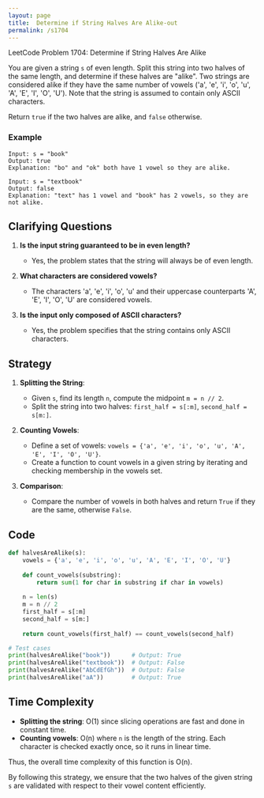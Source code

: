 ```yaml
---
layout: page
title:  Determine if String Halves Are Alike-out
permalink: /s1704
---
```


LeetCode Problem 1704: Determine if String Halves Are Alike

You are given a string `s` of even length. Split this string into two halves of the same length, and determine if these halves are "alike". Two strings are considered alike if they have the same number of vowels ('a', 'e', 'i', 'o', 'u', 'A', 'E', 'I', 'O', 'U'). Note that the string is assumed to contain only ASCII characters.

Return `true` if the two halves are alike, and `false` otherwise.

### Example
```plaintext
Input: s = "book"
Output: true
Explanation: "bo" and "ok" both have 1 vowel so they are alike.
```

```plaintext
Input: s = "textbook"
Output: false
Explanation: "text" has 1 vowel and "book" has 2 vowels, so they are not alike.
```

## Clarifying Questions

1. **Is the input string guaranteed to be in even length?**
   - Yes, the problem states that the string will always be of even length.
   
2. **What characters are considered vowels?**
   - The characters 'a', 'e', 'i', 'o', 'u' and their uppercase counterparts 'A', 'E', 'I', 'O', 'U' are considered vowels.

3. **Is the input only composed of ASCII characters?**
   - Yes, the problem specifies that the string contains only ASCII characters.

## Strategy

1. **Splitting the String**:
   - Given `s`, find its length `n`, compute the midpoint `m = n // 2`.
   - Split the string into two halves: `first_half = s[:m]`, `second_half = s[m:]`.

2. **Counting Vowels**:
   - Define a set of vowels: `vowels = {'a', 'e', 'i', 'o', 'u', 'A', 'E', 'I', 'O', 'U'}`.
   - Create a function to count vowels in a given string by iterating and checking membership in the vowels set.

3. **Comparison**:
   - Compare the number of vowels in both halves and return `True` if they are the same, otherwise `False`.

## Code

```python
def halvesAreAlike(s):
    vowels = {'a', 'e', 'i', 'o', 'u', 'A', 'E', 'I', 'O', 'U'}
    
    def count_vowels(substring):
        return sum(1 for char in substring if char in vowels)
    
    n = len(s)
    m = n // 2
    first_half = s[:m]
    second_half = s[m:]
    
    return count_vowels(first_half) == count_vowels(second_half)

# Test cases
print(halvesAreAlike("book"))      # Output: True
print(halvesAreAlike("textbook"))  # Output: False
print(halvesAreAlike("AbCdEfGh"))  # Output: False
print(halvesAreAlike("aA"))        # Output: True
```

## Time Complexity

- **Splitting the string**: O(1) since slicing operations are fast and done in constant time.
- **Counting vowels**: O(n) where `n` is the length of the string. Each character is checked exactly once, so it runs in linear time.
  
Thus, the overall time complexity of this function is O(n).

By following this strategy, we ensure that the two halves of the given string `s` are validated with respect to their vowel content efficiently.